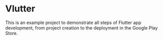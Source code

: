 # Vlutter

This is an example project to demonstrate all steps of Flutter app development, from project creation to the deployment in the Google Play Store.